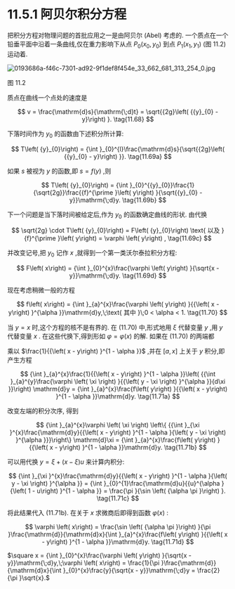 # 11.5.1 阿贝尔积分方程

把积分方程对物理问题的首批应用之一是由阿贝尔 (Abel) 考虑的. 一个质点在一个铅垂平面中沿着一条曲线,仅在重力影响下从点 ${P}_{0}\left( {{x}_{0},{y}_{0}}\right)$ 到点 ${P}_{1}\left( {{x}_{1},{y}_{1}}\right)$ (图 11.2) 运动着.

![0193686a-f46c-7301-ad92-9f1def8f454e_33_662_681_313_254_0.jpg](/images/0193686a-f46c-7301-ad92-9f1def8f454e_33_662_681_313_254_0.jpg)

图 11.2

质点在曲线一个点处的速度是

$$
v = \frac{\mathrm{d}s}{\mathrm{\;d}t} = \sqrt{{2g}\left( {{y}_{0} - y}\right) }. \tag{11.68}
$$

下落时间作为 ${y}_{0}$ 的函数由下述积分所计算:

$$
T\left( {y}_{0}\right)  = {\int }_{0}^{l}\frac{\mathrm{d}s}{\sqrt{{2g}\left( {{y}_{0} - y}\right) }}. \tag{11.69a}
$$

如果 $s$ 被视为 $y$ 的函数,即 $s = f\left( y\right)$ ,则

$$
T\left( {y}_{0}\right)  = {\int }_{0}^{{y}_{0}}\frac{1}{\sqrt{2g}}\frac{{f}^{\prime }\left( y\right) }{\sqrt{{y}_{0} - y}}\mathrm{\;d}y. \tag{11.69b}
$$

下一个问题是当下落时间被给定后,作为 ${y}_{0}$ 的函数确定曲线的形状. 由代换

$$
\sqrt{2g} \cdot  T\left( {y}_{0}\right)  = F\left( {y}_{0}\right) \text{ 以及 }{f}^{\prime }\left( y\right)  = \varphi \left( y\right) , \tag{11.69c}
$$

并改变记号,把 ${y}_{0}$ 记作 $x$ ,就得到一个第一类沃尔泰拉积分方程:

$$
F\left( x\right)  = {\int }_{0}^{x}\frac{\varphi \left( y\right) }{\sqrt{x - y}}\mathrm{\;d}y. \tag{11.69d}
$$

现在考虑稍微一般的方程

$$
f\left( x\right)  = {\int }_{a}^{x}\frac{\varphi \left( y\right) }{{\left( x - y\right) }^{\alpha }}\mathrm{d}y,\;\text{ 其中 }\;0 < \alpha  < 1. \tag{11.70}
$$

当 $y = x$ 时,这个方程的核不是有界的. 在 (11.70) 中,形式地用 $\xi$ 代替变量 $y$ ,用 $y$ 代替变量 $x$ . 在这些代换下,得到形如 $\varphi  = \varphi \left( x\right)$ 的解. 如果在 (11.70) 的两端都

乘以 $\frac{1}{{\left( x - y\right) }^{1 - \alpha }}$ ,并在 $\left\lbrack  {a, x}\right\rbrack$ 上关于 $y$ 积分,即产生方程

$$
{\int }_{a}^{x}\frac{1}{{\left( x - y\right) }^{1 - \alpha }}\left( {{\int }_{a}^{y}\frac{\varphi \left( \xi \right) }{{\left( y - \xi \right) }^{\alpha }}{d\xi }}\right) \mathrm{d}y = {\int }_{a}^{x}\frac{f\left( y\right) }{{\left( x - y\right) }^{1 - \alpha }}\mathrm{d}y. \tag{11.71a}
$$

改变左端的积分次序, 得到

$$
{\int }_{a}^{x}\varphi \left( \xi \right) \left\{  {{\int }_{\xi }^{x}\frac{\mathrm{d}y}{{\left( x - y\right) }^{1 - \alpha }{\left( y - \xi \right) }^{\alpha }}}\right\}  \mathrm{d}\xi  = {\int }_{a}^{x}\frac{f\left( y\right) }{{\left( x - y\right) }^{1 - \alpha }}\mathrm{d}y. \tag{11.71b}
$$

可以用代换 $y = \xi  + \left( {x - \xi }\right) u$ 来计算内积分:

$$
{\int }_{\xi }^{x}\frac{\mathrm{d}y}{{\left( x - y\right) }^{1 - \alpha }{\left( y - \xi \right) }^{\alpha }} = {\int }_{0}^{1}\frac{\mathrm{d}u}{{u}^{\alpha }{\left( 1 - u\right) }^{1 - \alpha }} = \frac{\pi }{\sin \left( {\alpha \pi }\right) }. \tag{11.71c}
$$

将此结果代入 (11.71b). 在关于 $x$ 求微商后即得到函数 $\varphi \left( x\right)$ :

$$
\varphi \left( x\right)  = \frac{\sin \left( {\alpha \pi }\right) }{\pi }\frac{\mathrm{d}}{\mathrm{d}x}{\int }_{a}^{x}\frac{f\left( y\right) }{{\left( x - y\right) }^{1 - \alpha }}\mathrm{d}y. \tag{11.71d}
$$

$\square x = {\int }_{0}^{x}\frac{\varphi \left( y\right) }{\sqrt{x - y}}\mathrm{\;d}y,\;\varphi \left( x\right)  = \frac{1}{\pi }\frac{\mathrm{d}}{\mathrm{d}x}{\int }_{0}^{x}\frac{y}{\sqrt{x - y}}\mathrm{\;d}y = \frac{2}{\pi }\sqrt{x}.$
